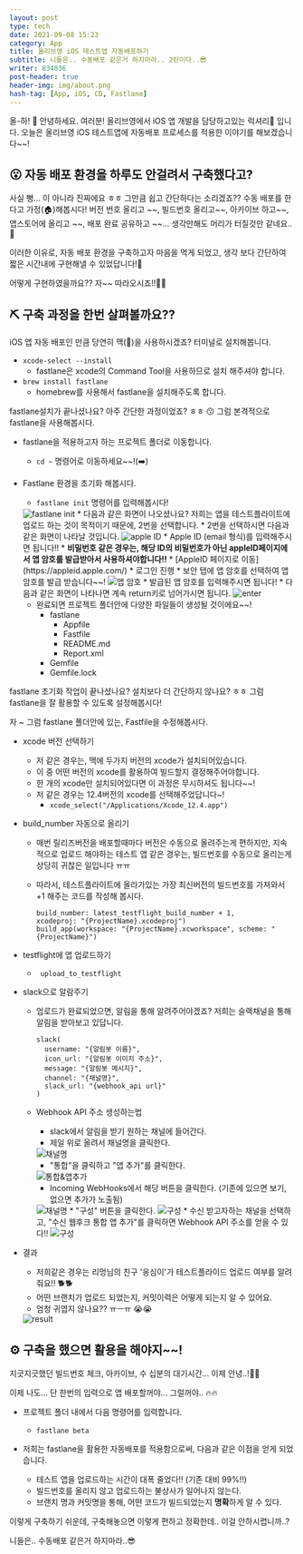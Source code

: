 ```yaml
---
layout: post
type: tech
date: 2021-09-08 15:23
category: App
title: 올리브영 iOS 테스트앱 자동배포하기
subtitle: 니들은.. 수동배포 같은거 하지마라.. 2탄이다..😎
writer: 834836
post-header: true
header-img: img/about.png
hash-tag: [App, iOS, CD, Fastlane]
---
```


올-하! 💚 안녕하세요. 여러분! 올리브영에서 iOS 앱 개발을 담당하고있는 럭셔리💍 입니다.
오늘은 올리브영 iOS 테스트앱에 자동배포 프로세스를 적용한 이야기를 해보겠습니다~~!

## 😮 자동 배포 환경을 하루도 안걸려서 구축했다고?

사실 뻥... 이 아니라 진짜에요 ㅎㅎ 그만큼 쉽고 간단하다는 소리겠죠?? 수동 배포를 한다고 가정(🏠)해봅시다! 버전 번호 올리고 ~\~,  빌드번호 올리고~\~, 아카이브 하고~~, 앱스토어에 올리고 ~~, 배포 완료 공유하고 ~~... 생각만해도 머리가 터질것만 같네요.. 🚀

이러한 이유로, 자동 배포 환경을 구축하고자 마음을 먹게 되었고, 생각 보다 간단하여 짧은 시간내에 구현해낼 수 있었답니다!🤗 

어떻게 구현하였을까요?? 자~~ 따라오시죠!!🏃🏃 

## ⛏️ 구축 과정을 한번 살펴볼까요??

iOS 앱 자동 배포인 만큼 당연히 맥()을 사용하시겠죠? 터미널로 설치해봅니다.

* `xcode-select --install` 
  * fastlane은 xcode의 Command Tool을 사용하므로 설치 해주셔야 합니다.
* `brew install fastlane`
  * homebrew를 사용해서 fastlane을 설치해주도록 합니다.



fastlane설치가 끝나셨나요? 아주 간단한 과정이었죠? ㅎㅎ 😗 그럼 본격적으로 fastlane을 사용해봅시다.

* fastlane을 적용하고자 하는 프로젝트 폴더로 이동합니다.
  * `cd ~` 명령어로 이동하세요~~!(➡️)
* Fastlane 환경을 초기화 해봅시다.
  * `fastlane init` 명령어를 입력해봅시다!
  <img src="./img/01.png" alt="fastlane init">
  * 다음과 같은 화면이 나오셨나요? 저희는 앱을 테스트플라이트에 업로드 하는 것이 목적이기 때문에, 2번을 선택합니다.
  * 2번을 선택하시면 다음과 같은 화면이 나타날 것입니다.
    <img src="./img/02.png" alt="apple ID">
    * Apple ID (email 형식)를 입력해주시면 됩니다!!
  * <b>비밀번호 같은 경우는, 해당 ID의 비밀번호가 아닌 appleID페이지에서 앱 암호를 발급받아서 사용하셔야합니다!!</b>
    * [AppleID 페이지로 이동](https://appleid.apple.com/)
    * 로그인 진행
    * 보안 탭에 앱 암호를 선택하여 앱 암호를 발급 받습니다~~!
    <img src="./img/04.png" alt="앱 암호">
    * 발급된 앱 암호를 입력해주시면 됩니다!
  * 다음과 같은 화면이 나타나면 계속 return키로 넘어가시면 됩니다.
  <img src="./img/03.png" alt="enter">
  
  * 완료되면 프로젝트 폴더안에 다양한 파일들이 생성될 것이에요~~!
    * fastlane
      * Appfile
      * Fastfile
      * README.md
      * Report.xml
    * Gemfile
    * Gemfile.lock



fastlane 초기화 작업이 끝나셨나요? 설치보다 더 간단하지 않나요? ㅎㅎ 그럼 fastlane을 잘 활용할 수 있도록 설정해봅시다!

자 ~ 그럼 fastlane 폴더안에 있는, Fastfile을 수정해봅시다. 

* xcode 버전 선택하기
  * 저 같은 경우는, 맥에 두가지 버전의 xcode가 설치되어있습니다.
  * 이 중 어떤 버전의 xcode를 활용하여 빌드할지 결정해주어야합니다.
  * 한 개의 xcode만 설치되어있다면 이 과정은 무시하셔도 됩니다~~!
  * 저 같은 경우는 12.4버전의 xcode를 선택해주었답니다~!
    * `xcode_select("/Applications/Xcode_12.4.app")`

* build_number 자동으로 올리기

  * 매번 릴리즈버전을 배포할때마다 버전은 수동으로 올려주는게 편하지만, 지속적으로 업로드 해야하는 테스트 앱 같은 경우는, 빌드번호를 수동으로 올리는게 상당히 귀찮은 일입니다 ㅠㅠ

  * 따라서, 테스트플라이트에 올라가있는 가장 최신버전의 빌드번호를 가져와서 +1 해주는 코드를 작성해 봅시다.

    ```
    build_number: latest_testflight_build_number + 1,
    xcodeproj: "{ProjectName}.xcodeproj")
    build_app(workspace: "{ProjectName}.xcworkspace", scheme: "{ProjectName}")
    ```

* testflight에 앱 업로드하기

  * ` upload_to_testflight`

* slack으로 알람주기

  * 업로드가 완료되었으면, 알림을 통해 알려주어야겠죠?  저희는 슬랙채널을 통해 알림을 받아보고 있답니다.

    ```
    slack(
      username: "{알림봇 이름}",
      icon_url: "{알림봇 이미지 주소}",
      message: "{알림봇 메시지}",
      channel: "{채널명}",
      slack_url: "{webhook_api url}"
    )
    ```

  * Webhook API 주소 생성하는법

    * slack에서 알림을 받기 원하는 채널에 들어간다.
    * 제일 위로 올려서 채널명을 클릭한다.
    <img src="./img/05.png" alt="채널명">

    * "통합"을 클릭하고 "앱 추가"를 클릭한다.

    <img src="./img/06.png" alt="통합&앱추가">

    * Incoming WebHooks에서 해당 버튼을 클릭한다. (기존에 있으면 보기, 없으면 추가가 노출됨)
    <img src="./img/07.png" alt="채널명">
    * "구성" 버튼을 클릭한다.
      <img src="./img/08.png" alt="구성">
    * 수신 받고자하는 채널을 선택하고, "수신 웹후크 통합 앱 추가"를 클릭하면 Webhook API 주소를 얻을 수 있다!!
    <img src="./img/09.png" alt="구성">

* 결과

  * 저희같은 경우는 리멍님의 친구 '옹심이'가 테스트플라이드 업로드 여부를 알려줘요!! 🐕🐕
  * 어떤 브랜치가 업로드 되었는지, 커밋이력은 어떻게 되는지 알 수 있어요.
  * 엄청 귀엽지 않나요?? ㅠㅡㅠ 😭😭 

  <img src="./img/10.png" alt="result">

## ⚙️ 구축을 했으면 활용을 해야지~~!

지긋지긋했던 빌드번호 체크, 아카이브, 수 십분의 대기시간... 이제 안녕..!👋👋

이제 나도... 단 한번의 입력으로 앱 배포할꺼야... 그럴꺼야.. 🔥🔥

* 프로젝트 폴더 내에서 다음 명령어를 입력합니다.
  * `fastlane beta`

* 저희는 fastlane을 활용한 자동배포를 적용함으로써, 다음과 같은 이점을 얻게 되었습니다.
  * 테스트 앱을 업로드하는 시간이 대폭 줄었다!! (기존 대비 99%!!)
  * 빌드번호를 올리지 않고 업로드하는 불상사가 일어나지 않는다.
  * 브랜치 명과 커밋명을 통해, 어떤 코드가 빌드되었는지 <b>명확</b>하게 알 수 있다.



이렇게 구축하기 쉬운데, 구축해놓으면 이렇게 편하고 정확한데.. 이걸 안하시렵니까..? 

니들은.. 수동배포 같은거 하지마라..😎

